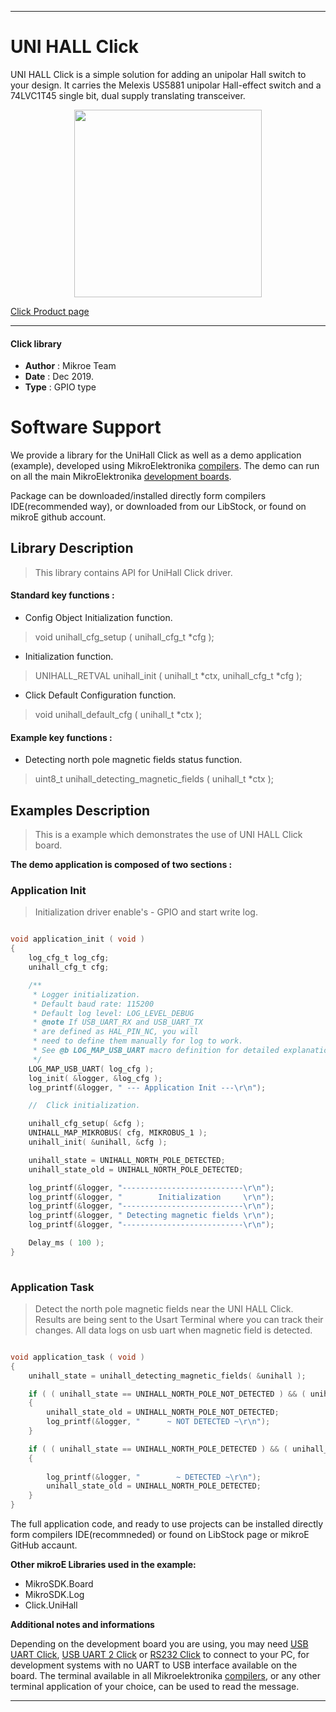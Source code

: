 

---
# UNI HALL Click

UNI HALL Click is a simple solution for adding an unipolar Hall switch to your design. It carries the Melexis US5881 unipolar Hall-effect switch and a 74LVC1T45 single bit, dual supply translating transceiver.

<p align="center">
  <img src="https://download.mikroe.com/images/click_for_ide/unihall_click.png" height=300px>
</p>


[Click Product page](https://www.mikroe.com/uni-hall-click)

---


#### Click library 

- **Author**        : Mikroe Team
- **Date**          : Dec 2019.
- **Type**          : GPIO type


# Software Support

We provide a library for the UniHall Click 
as well as a demo application (example), developed using MikroElektronika 
[compilers](https://shop.mikroe.com/compilers). 
The demo can run on all the main MikroElektronika [development boards](https://shop.mikroe.com/development-boards).

Package can be downloaded/installed directly form compilers IDE(recommended way), or downloaded from our LibStock, or found on mikroE github account. 

## Library Description

> This library contains API for UniHall Click driver.

#### Standard key functions :

- Config Object Initialization function.
> void unihall_cfg_setup ( unihall_cfg_t *cfg ); 
 
- Initialization function.
> UNIHALL_RETVAL unihall_init ( unihall_t *ctx, unihall_cfg_t *cfg );

- Click Default Configuration function.
> void unihall_default_cfg ( unihall_t *ctx );


#### Example key functions :

- Detecting north pole magnetic fields status function.
> uint8_t unihall_detecting_magnetic_fields ( unihall_t *ctx );

## Examples Description

> 
> This is a example which demonstrates the use of UNI HALL Click board.
> 

**The demo application is composed of two sections :**

### Application Init 

>
> Initialization driver enable's - GPIO and start write log.
> 

```c

void application_init ( void )
{
    log_cfg_t log_cfg;
    unihall_cfg_t cfg;

    /** 
     * Logger initialization.
     * Default baud rate: 115200
     * Default log level: LOG_LEVEL_DEBUG
     * @note If USB_UART_RX and USB_UART_TX 
     * are defined as HAL_PIN_NC, you will 
     * need to define them manually for log to work. 
     * See @b LOG_MAP_USB_UART macro definition for detailed explanation.
     */
    LOG_MAP_USB_UART( log_cfg );
    log_init( &logger, &log_cfg );
    log_printf(&logger, " --- Application Init ---\r\n");

    //  Click initialization.

    unihall_cfg_setup( &cfg );
    UNIHALL_MAP_MIKROBUS( cfg, MIKROBUS_1 );
    unihall_init( &unihall, &cfg );

    unihall_state = UNIHALL_NORTH_POLE_DETECTED;
    unihall_state_old = UNIHALL_NORTH_POLE_DETECTED;

    log_printf(&logger, "---------------------------\r\n");
    log_printf(&logger, "        Initialization     \r\n");
    log_printf(&logger, "---------------------------\r\n");
    log_printf(&logger, " Detecting magnetic fields \r\n");
    log_printf(&logger, "---------------------------\r\n");

    Delay_ms ( 100 );
}
  
```

### Application Task

>
> Detect the north pole magnetic fields near the UNI HALL Click.
> Results are being sent to the Usart Terminal where you can track their changes.
> All data logs on usb uart when magnetic field is detected.
> 

```c

void application_task ( void )
{
    unihall_state = unihall_detecting_magnetic_fields( &unihall );

    if ( ( unihall_state == UNIHALL_NORTH_POLE_NOT_DETECTED ) && ( unihall_state_old == UNIHALL_NORTH_POLE_DETECTED ) )
    {
        unihall_state_old = UNIHALL_NORTH_POLE_NOT_DETECTED;
        log_printf(&logger, "      ~ NOT DETECTED ~\r\n");
    }

    if ( ( unihall_state == UNIHALL_NORTH_POLE_DETECTED ) && ( unihall_state_old == UNIHALL_NORTH_POLE_NOT_DETECTED ) )
    {
        
        log_printf(&logger, "        ~ DETECTED ~\r\n");
        unihall_state_old = UNIHALL_NORTH_POLE_DETECTED;
    }
} 

```

The full application code, and ready to use projects can be  installed directly form compilers IDE(recommneded) or found on LibStock page or mikroE GitHub accaunt.

**Other mikroE Libraries used in the example:** 

- MikroSDK.Board
- MikroSDK.Log
- Click.UniHall

**Additional notes and informations**

Depending on the development board you are using, you may need 
[USB UART Click](https://shop.mikroe.com/usb-uart-click), 
[USB UART 2 Click](https://shop.mikroe.com/usb-uart-2-click) or 
[RS232 Click](https://shop.mikroe.com/rs232-click) to connect to your PC, for 
development systems with no UART to USB interface available on the board. The 
terminal available in all Mikroelektronika 
[compilers](https://shop.mikroe.com/compilers), or any other terminal application 
of your choice, can be used to read the message.



---
